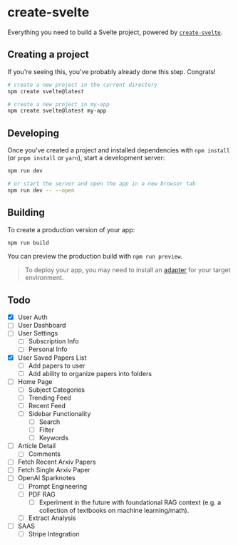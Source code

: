 # create-svelte

Everything you need to build a Svelte project, powered by [`create-svelte`](https://github.com/sveltejs/kit/tree/main/packages/create-svelte).

## Creating a project

If you're seeing this, you've probably already done this step. Congrats!

```bash
# create a new project in the current directory
npm create svelte@latest

# create a new project in my-app
npm create svelte@latest my-app
```

## Developing

Once you've created a project and installed dependencies with `npm install` (or `pnpm install` or `yarn`), start a development server:

```bash
npm run dev

# or start the server and open the app in a new browser tab
npm run dev -- --open
```

## Building

To create a production version of your app:

```bash
npm run build
```

You can preview the production build with `npm run preview`.

> To deploy your app, you may need to install an [adapter](https://kit.svelte.dev/docs/adapters) for your target environment.

## Todo

- [x] User Auth
- [ ] User Dashboard
- [ ] User Settings
    - [ ] Subscription Info
    - [ ] Personal Info
- [x] User Saved Papers List
    - [ ] Add papers to user
    - [ ] Add ability to organize papers into folders
- [ ] Home Page
    - [ ] Subject Categories
    - [ ] Trending Feed
    - [ ] Recent Feed
    - [ ] Sidebar Functionality
        - [ ] Search
        - [ ] Filter
        - [ ] Keywords
- [ ] Article Detail
    - [ ] Comments
- [ ] Fetch Recent Arxiv Papers
- [ ] Fetch Single Arxiv Paper
- [ ] OpenAI Sparknotes
    - [ ] Prompt Engineering
    - [ ] PDF RAG
        - [ ] Experiment in the future with foundational RAG context (e.g. a collection of textbooks on machine learning/math).
    - [ ] Extract Analysis
- [ ] SAAS
    - [ ] Stripe Integration